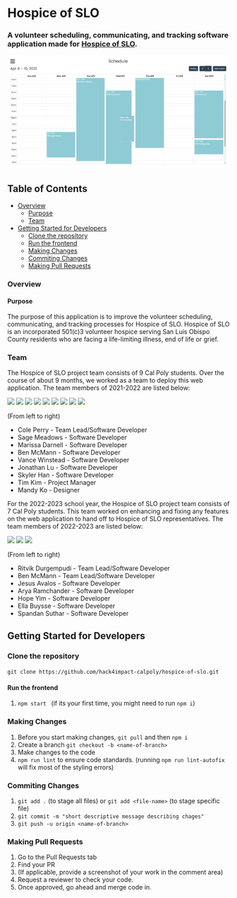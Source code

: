 # Hospice of SLO
### A volunteer scheduling, communicating, and tracking software application made for <a href="https://hospiceslo.org/" target="_blank">Hospice of SLO</a>.

![User View](./src/images/calendar.PNG?raw=true "Calendar")

## Table of Contents
- [Overview](#overview)
  - [Purpose](#purpose)
  - [Team](#team)
- [Getting Started for Developers](#getting-started-for-developers)
  - [Clone the repository](#clone-the-repository)
  - [Run the frontend](#run-the-frontend)
  - [Making Changes](#making-changes)
  - [Commiting Changes](#commiting-changes)
  - [Making Pull Requests](#making-pull-requests)

### Overview

#### Purpose
The purpose of this application is to improve the volunteer scheduling, communicating, and tracking processes for Hospice of SLO. Hospice of SLO is an incorporated 501(c)3 volunteer hospice serving San Luis Obispo County residents who are facing a life-limiting illness, end of life or grief. 

### Team
The Hospice of SLO project team consists of 9 Cal Poly students. Over the course of about 9 months, we worked as a team to deploy this web application. The team members of 2021-2022 are listed below: 

<p float="left">
 <a href="https://github.com/ctperry0301" target="_blank"><img src="https://avatars3.githubusercontent.com/u/15805074?s=400&u=c2a0e7ef773958b28ce01ae19dcdbb1eefcce015&v=4" width="150" /></a>
 <a href="https://linkedin.com/in/sagemeadows/" target="_blank"><img src="https://avatars.githubusercontent.com/u/25959989?v=4" width="150" /></a>
 <a href="https://github.com/marissadarnell" target="_blank"><img src="https://media-exp1.licdn.com/dms/image/C5603AQFnMGpjuO5ViQ/profile-displayphoto-shrink_200_200/0/1604626459488?e=1623888000&v=beta&t=O2MF1LatQ975EaFMHqS_lrBy37t1KuDpbO00r3-ezig" width="150" /></a>
 <a href="https://github.com/bbmcmann" target="_blank"><img src="https://avatars.githubusercontent.com/u/54374897?v=4" width="150" /></a>
 <a href="https://github.com/vwinstea" target="_blank"><img src="https://media-exp1.licdn.com/dms/image/C5603AQHHkGj_L38Jkg/profile-displayphoto-shrink_200_200/0/1569819189324?e=1623888000&v=beta&t=0i47rRyBqc_dkP5ANbtQHfKNd19kc2yfowGgN4XLIRE" width="150" /></a>
 <a href="https://github.com/jlu51" target="_blank"><img src="https://avatars.githubusercontent.com/u/26192953?v=4" width="150" /></a>
 <a href="https://github.com/skylerdee3" target="_blank"><img src="https://avatars.githubusercontent.com/u/44215060?v=4" width="150" /></a>
 <a href="https://github.com/timkim14" target="_blank"><img src="https://avatars1.githubusercontent.com/u/47136824?s=400&u=30df6b053786b888b9f058e64c07703b01020ea1&v=4" width="150" /></a>
 <a href="https://linkedin.com/in/mandy-ko"><img src="https://media-exp1.licdn.com/dms/image/C5603AQG87k5tpCozhA/profile-displayphoto- 
shrink_200_200/0/1582659300735?e=1623888000&v=beta&t=d3oqs1A8HL5aD2tmuPP1bup0_aL5NE8K70BiO34wEzo" width="150" /></a>
</p>

(From left to right)
- Cole Perry - Team Lead/Software Developer
- Sage Meadows - Software Developer
- Marissa Darnell - Software Developer 
- Ben McMann - Software Developer
- Vance Winstead - Software Developer
- Jonathan Lu - Software Developer
- Skyler Han - Software Developer
- Tim Kim - Project Manager
- Mandy Ko - Designer


For the 2022-2023 school year, the Hospice of SLO project team consists of 7 Cal Poly students. This team worked on enhancing and fixing any features on the web application to hand off to Hospice of SLO representatives. The team members of 2022-2023 are listed below:

<p float="left">
 <a href="https://github.com/Ritvik1121" target="_blank"><img src="https://avatars.githubusercontent.com/u/33030519?v=4" width="150" /></a>
 <a href="https://github.com/bbmcmann" target="_blank"><img src="https://avatars.githubusercontent.com/u/54374897?v=4" width="150" /></a>
 <a href="https://github.com/javalosr2004" target="_blank"><img src="https://avatars.githubusercontent.com/u/109496618?v=4" width="150" /></a>
 <a href="https://github.com/aryaramchander1" target="_blank"></a>
 <a href="https://github.com/hopieyimmie" target="_blank"></a>
 <a href="https://github.com/ellabuysse" target="_blank"></a>
 <a href="https://github.com/spagdoon0411" target="_blank"></a>
</p>

(From left to right)
- Ritvik Durgempudi - Team Lead/Software Developer
- Ben McMann - Team Lead/Software Developer
- Jesus Avalos - Software Developer
- Arya Ramchander - Software Developer
- Hope Yim - Software Developer 
- Ella Buysse - Software Developer
- Spandan Suthar - Software Developer


## Getting Started for Developers 

### Clone the repository
``` git clone https://github.com/hack4impact-calpoly/hospice-of-slo.git ```

#### Run the frontend
1. ```npm start ``` (if its your first time, you might need to run ```npm i```)

### Making Changes
1. Before you start making changes, ```git pull``` and then ```npm i```
2. Create a branch ```git checkout -b <name-of-branch>```
3. Make changes to the code 
4. ```npm run lint``` to ensure code standards. (running ```npm run lint-autofix``` will fix most of the styling errors)

### Commiting Changes
1. ```git add .``` (to stage all files) or ```git add <file-name>``` (to stage specific file)
2. ```git commit -m "short descriptive message describing chages"``` 
3. ```git push -u origin <name-of-branch>```

### Making Pull Requests
1. Go to the Pull Requests tab
2. Find your PR
3. (If applicable, provide a screenshot of your work in the comment area)
4. Request a reviewer to check your code.
5. Once approved, go ahead and merge code in.


